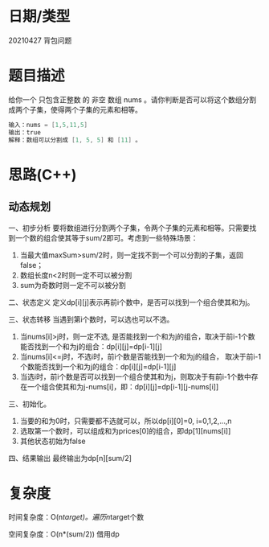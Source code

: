 # 日期/类型
20210427 背包问题
# 题目描述
给你一个 只包含正整数 的 非空 数组 nums 。请你判断是否可以将这个数组分割成两个子集，使得两个子集的元素和相等。
``` cpp
输入：nums = [1,5,11,5]
输出：true
解释：数组可以分割成 [1, 5, 5] 和 [11] 。
```


# 思路(C++)
## 动态规划
一、初步分析
要将数组进行分割两个子集，令两个子集的元素和相等。只需要找到一个数的组合使其等于sum/2即可。考虑到一些特殊场景：
   1. 当最大值maxSum>sum/2时，则一定找不到一个可以分割的子集，返回false；
   2. 数组长度n<2时则一定不可以被分割
   3. sum为奇数时则一定不可以被分割
   
二、状态定义
定义dp[i][j]表示再前i个数中，是否可以找到一个组合使其和为j。

三、状态转移
当遇到第i个数时，可以选也可以不选。
   1. 当nums[i]>j时，则一定不选, 是否能找到一个和为j的组合，取决于前i-1个数能否找到一个和为j的组合：dp[i][j]=dp[i-1][j]
   2. 当nums[i]<=j时，不选i时，前i个数是否能找到一个和为j的组合， 取决于前i-1个数能否找到一个和为j的组合：dp[i][j]=dp[i-1][j]
   3. 当选i时，前i个数是否可以找到一个组合使其和为j，则取决于有前i-1个数中存在一个组合使其和为j-nums[i]，即：dp[i][j]=dp[i-1][j-nums[i]]

三、初始化。
1. 当要的和为0时，只需要都不选就可以，所以dp[i][0]=0, i=0,1,2,...,n
2. 选取第一个数时，可以组成和为prices[0]的组合，即dp[1][nums[i]]
3. 其他状态初始为false

四、结果输出
最终输出为dp[n][sum/2]

# 复杂度
时间复杂度：O(n*target)。遍历n*target个数

空间复杂度：O(n*(sum/2)) 借用dp 